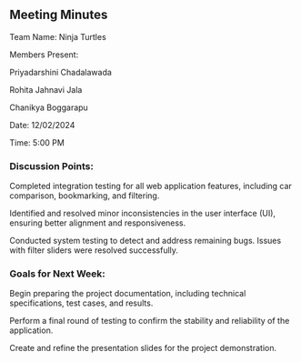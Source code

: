 ## Meeting Minutes

Team Name: Ninja Turtles

Members Present:

Priyadarshini Chadalawada

Rohita Jahnavi Jala

Chanikya Boggarapu

Date: 12/02/2024

Time: 5:00 PM

### Discussion Points:

Completed integration testing for all web application features, including car comparison, bookmarking, and filtering.

Identified and resolved minor inconsistencies in the user interface (UI), ensuring better alignment and responsiveness.

Conducted system testing to detect and address remaining bugs. Issues with filter sliders were resolved successfully.

### Goals for Next Week:

Begin preparing the project documentation, including technical specifications, test cases, and results.

Perform a final round of testing to confirm the stability and reliability of the application.

Create and refine the presentation slides for the project demonstration.